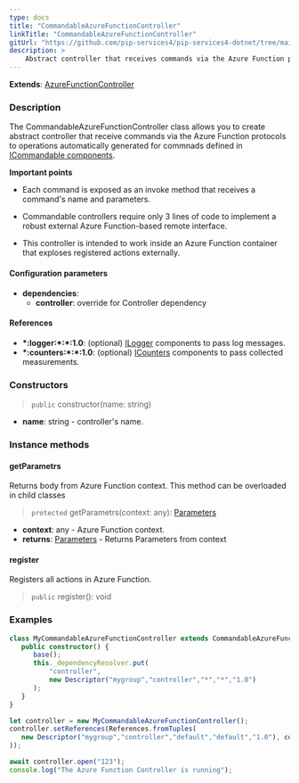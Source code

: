 ```yaml
---
type: docs
title: "CommandableAzureFunctionController"
linkTitle: "CommandableAzureFunctionController"
gitUrl: "https://github.com/pip-services4/pip-services4-dotnet/tree/main/pip-services4-azure-dotnet"
description: >
    Abstract controller that receives commands via the Azure Function protocol to operations automatically generated for commands defined in [ICommandable components](../../../rpc/commands/icommandable).
---
```


**Extends**: [AzureFunctionController](../azure_function_controller)

### Description
The CommandableAzureFunctionController class allows you to create abstract controller that receive commands via the Azure Function protocols to operations automatically generated for commnads defined in [ICommandable components](../../../rpc/commands/icommandable).

**Important points** 

- Each command is exposed as an invoke method that receives a command's name and parameters.

- Commandable controllers require only 3 lines of code to implement a robust external Azure Function-based remote interface.

- This controller is intended to work inside an Azure Function container that exploses registered actions externally.

#### Configuration parameters
 
- **dependencies**:
    - **controller**: override for Controller dependency


#### References
- **\*:logger:\*:\*:1.0**: (optional) [ILogger](../../../observability/log/ilogger) components to pass log messages.
- **\*:counters:\*:\*:1.0**: (optional) [ICounters](../../../observability/count/icounters) components to pass collected measurements.

### Constructors

> `public` constructor(name: string) 

- **name**: string - controller's name.


### Instance methods

#### getParametrs
Returns body from Azure Function context.
This method can be overloaded in child classes

> `protected` getParametrs(context: any): [Parameters](../../../components/exec/parameters)

- **context**: any - Azure Function context.
- **returns**: [Parameters](../../../components/exec/parameters) - Returns Parameters from context

#### register
Registers all actions in Azure Function.
> `public` register(): void


### Examples

```typescript
class MyCommandableAzureFunctionController extends CommandableAzureFunctionController {
   public constructor() {
      base();
      this._dependencyResolver.put(
          "controller",
          new Descriptor("mygroup","controller","*","*","1.0")
      );
   }
}

let controller = new MyCommandableAzureFunctionController();
controller.setReferences(References.fromTuples(
   new Descriptor("mygroup","controller","default","default","1.0"), controller
));

await controller.open("123");
console.log("The Azure Function Controller is running");
```
